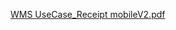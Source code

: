 [WMS UseCase_Receipt mobileV2.pdf](/.attachments/WMS%20UseCase_Receipt%20mobileV2-da8666a0-0ddc-4995-a0c4-2bf121df3253.pdf)